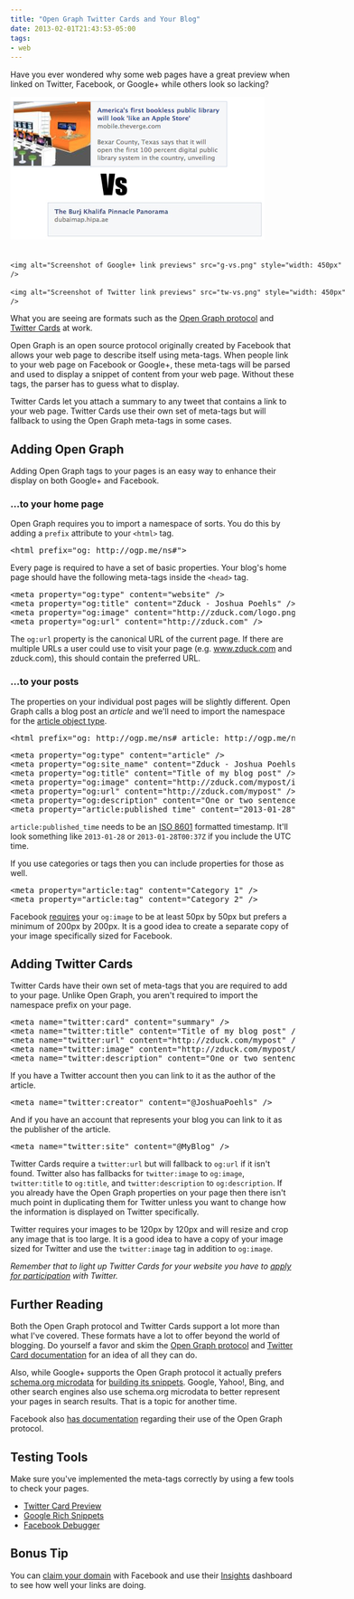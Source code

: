 ```yaml
---
title: "Open Graph Twitter Cards and Your Blog"
date: 2013-02-01T21:43:53-05:00
tags:
- web
---
```


Have you ever wondered why some web pages have a great preview when linked on Twitter, Facebook, or Google+ while others look so lacking?

<style>
	.carousel {
		width: 600px;
		margin: 0 auto;
	}
	.carousel img {
		display: inline-block;
		margin-bottom: 20px;
	}
</style>

<div class="carousel">
	<img alt="Screenshot of Facebook link previews" src="fb-vs.png" style="width: 450px" />

	<img alt="Screenshot of Google+ link previews" src="g-vs.png" style="width: 450px" />

	<img alt="Screenshot of Twitter link previews" src="tw-vs.png" style="width: 450px" />
</div>

<div style="clear: both;"></div>

What you are seeing are formats such as the [Open Graph protocol](http://ogp.me/) and [Twitter Cards](https://dev.twitter.com/docs/cards) at work.

Open Graph is an open source protocol originally created by Facebook that allows your web page to describe itself using meta-tags. When people link to your web page on Facebook or Google+, these meta-tags will be parsed and used to display a snippet of content from your web page. Without these tags, the parser has to guess what to display.

Twitter Cards let you attach a summary to any tweet that contains a link to your web page. Twitter Cards use their own set of meta-tags but will fallback to using the Open Graph meta-tags in some cases.	

## Adding Open Graph

Adding Open Graph tags to your pages is an easy way to enhance their display on both Google+ and Facebook.

### ...to your home page

Open Graph requires you to import a namespace of sorts. You do this by adding a `prefix` attribute to your `<html>` tag.

<pre data-language="html">
&lt;html prefix="og: http://ogp.me/ns#"&gt;
</pre>

Every page is required to have a set of basic properties. Your blog's home page should have the following meta-tags inside the `<head>` tag.

<pre data-language="html">
&lt;meta property="og:type" content="website" /&gt;
&lt;meta property="og:title" content="Zduck - Joshua Poehls" /&gt;
&lt;meta property="og:image" content="http://zduck.com/logo.png" /&gt;
&lt;meta property="og:url" content="http://zduck.com" /&gt;
</pre>

The `og:url` property is the canonical URL of the current page. If there are multiple URLs a user could use to visit your page (e.g. www.zduck.com and zduck.com), this should contain the preferred URL.

### ...to your posts

The properties on your individual post pages will be slightly different. Open Graph calls a blog post an _article_ and we'll need to import the namespace for the [article object type](http://ogp.me/#type_article).

<pre data-language="html">
&lt;html prefix="og: http://ogp.me/ns# article: http://ogp.me/ns/article#"&gt;
</pre>

<pre data-language="html">
&lt;meta property="og:type" content="article" /&gt;
&lt;meta property="og:site_name" content="Zduck - Joshua Poehls" /&gt;
&lt;meta property="og:title" content="Title of my blog post" /&gt;
&lt;meta property="og:image" content="http://zduck.com/mypost/image.png" /&gt;
&lt;meta property="og:url" content="http://zduck.com/mypost" /&gt;
&lt;meta property="og:description" content="One or two sentence description or summary of my blog post" /&gt;
&lt;meta property="article:published_time" content="2013-01-28" /&gt;
</pre>

`article:published_time` needs to be an [ISO 8601](http://en.wikipedia.org/wiki/ISO_8601) formatted timestamp. It'll look something like `2013-01-28` or `2013-01-28T00:37Z` if you include the UTC time.

If you use categories or tags then you can include properties for those as well.

<pre data-language="html">
&lt;meta property="article:tag" content="Category 1" /&gt;
&lt;meta property="article:tag" content="Category 2" /&gt;
</pre>

Facebook [requires](https://developers.facebook.com/docs/technical-guides/opengraph/built-in-objects/#article) your `og:image` to be at least 50px by 50px but prefers a minimum of 200px by 200px. It is a good idea to create a separate copy of your image specifically sized for Facebook.

## Adding Twitter Cards

Twitter Cards have their own set of meta-tags that you are required to add to your page. Unlike Open Graph, you aren't required to import the namespace prefix on your page.

<pre data-language="html">
&lt;meta name="twitter:card" content="summary" /&gt;
&lt;meta name="twitter:title" content="Title of my blog post" /&gt;
&lt;meta name="twitter:url" content="http://zduck.com/mypost" /&gt;
&lt;meta name="twitter:image" content="http://zduck.com/mypost/twitter-image.png" /&gt;
&lt;meta name="twitter:description" content="One or two sentence description or summary of my blog post" /&gt;
</pre>

If you have a Twitter account then you can link to it as the author of the article.

<pre data-language="html">
&lt;meta name="twitter:creator" content="@JoshuaPoehls" /&gt;
</pre>

And if you have an account that represents your blog you can link to it as the publisher of the article.

<pre data-language="html">
&lt;meta name="twitter:site" content="@MyBlog" /&gt;
</pre>

Twitter Cards require a `twitter:url` but will fallback to `og:url` if it isn't found. Twitter also has fallbacks for `twitter:image` to `og:image`, `twitter:title` to `og:title`, and `twitter:description` to `og:description`. If you already have the Open Graph properties on your page then there isn't much point in duplicating them for Twitter unless you want to change how the information is displayed on Twitter specifically.

Twitter requires your images to be 120px by 120px and will resize and crop any image that is too large. It is a good idea  to have a copy of your image sized for Twitter and use the `twitter:image` tag in addition to `og:image`.

_Remember that to light up Twitter Cards for your website you have to [apply for participation](https://dev.twitter.com/docs/cards) with Twitter._

## Further Reading

Both the Open Graph protocol and Twitter Cards support a lot more than what I've covered. These formats have a lot to offer beyond the world of blogging. Do yourself a favor and skim the [Open Graph protocol](http://ogp.me/) and [Twitter Card documentation](https://dev.twitter.com/docs/cards) for an idea of all they can do.

Also, while Google+ supports the Open Graph protocol it actually prefers [schema.org microdata](http://schema.org) for [building its snippets](https://developers.google.com/+/plugins/snippet/). Google, Yahoo!, Bing, and other search engines also use schema.org microdata to better represent your pages in search results. That is a topic for another time.

Facebook also [has documentation](https://developers.facebook.com/docs/technical-guides/opengraph/) regarding their use of the Open Graph protocol.

## Testing Tools

Make sure you've implemented the meta-tags correctly by using a few tools to check your pages.

* [Twitter Card Preview](https://dev.twitter.com/docs/cards/preview)
* [Google Rich Snippets](http://www.google.com/webmasters/tools/richsnippets)
* [Facebook Debugger](https://developers.facebook.com/tools/debug)

## Bonus Tip

You can [claim your domain](https://developers.facebook.com/docs/insights/#claiming_a_domain) with Facebook and use their [Insights](www.facebook.com/insights) dashboard to see how well your links are doing.